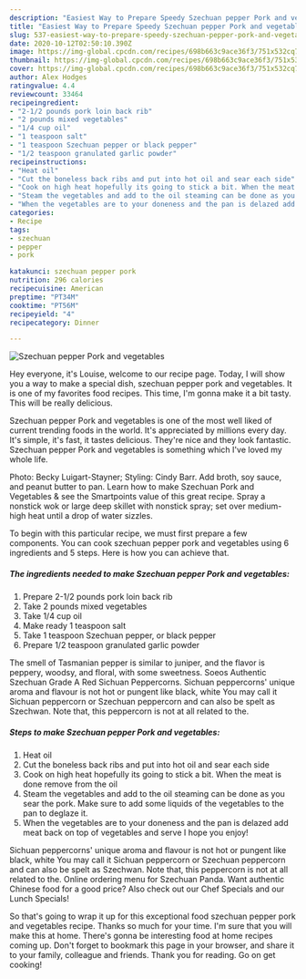 ```yaml
---
description: "Easiest Way to Prepare Speedy Szechuan pepper Pork and vegetables"
title: "Easiest Way to Prepare Speedy Szechuan pepper Pork and vegetables"
slug: 537-easiest-way-to-prepare-speedy-szechuan-pepper-pork-and-vegetables
date: 2020-10-12T02:50:10.390Z
image: https://img-global.cpcdn.com/recipes/698b663c9ace36f3/751x532cq70/szechuan-pepper-pork-and-vegetables-recipe-main-photo.jpg
thumbnail: https://img-global.cpcdn.com/recipes/698b663c9ace36f3/751x532cq70/szechuan-pepper-pork-and-vegetables-recipe-main-photo.jpg
cover: https://img-global.cpcdn.com/recipes/698b663c9ace36f3/751x532cq70/szechuan-pepper-pork-and-vegetables-recipe-main-photo.jpg
author: Alex Hodges
ratingvalue: 4.4
reviewcount: 33464
recipeingredient:
- "2-1/2 pounds pork loin back rib"
- "2 pounds mixed vegetables"
- "1/4 cup oil"
- "1 teaspoon salt"
- "1 teaspoon Szechuan pepper or black pepper"
- "1/2 teaspoon granulated garlic powder"
recipeinstructions:
- "Heat oil"
- "Cut the boneless back ribs and put into hot oil and sear each side"
- "Cook on high heat hopefully its going to stick a bit. When the meat is done remove from the oil"
- "Steam the vegetables and add to the oil steaming can be done as you sear the pork. Make sure to add some liquids of the vegetables to the pan to deglaze it."
- "When the vegetables are to your doneness and the pan is delazed add meat back on top of vegetables and serve I hope you enjoy!"
categories:
- Recipe
tags:
- szechuan
- pepper
- pork

katakunci: szechuan pepper pork 
nutrition: 296 calories
recipecuisine: American
preptime: "PT34M"
cooktime: "PT56M"
recipeyield: "4"
recipecategory: Dinner

---
```



![Szechuan pepper Pork and vegetables](https://img-global.cpcdn.com/recipes/698b663c9ace36f3/751x532cq70/szechuan-pepper-pork-and-vegetables-recipe-main-photo.jpg)

Hey everyone, it's Louise, welcome to our recipe page. Today, I will show you a way to make a special dish, szechuan pepper pork and vegetables. It is one of my favorites food recipes. This time, I'm gonna make it a bit tasty. This will be really delicious.

Szechuan pepper Pork and vegetables is one of the most well liked of current trending foods in the world. It's appreciated by millions every day. It's simple, it's fast, it tastes delicious. They're nice and they look fantastic. Szechuan pepper Pork and vegetables is something which I've loved my whole life.

Photo: Becky Luigart-Stayner; Styling: Cindy Barr. Add broth, soy sauce, and peanut butter to pan. Learn how to make Szechuan Pork and Vegetables &amp; see the Smartpoints value of this great recipe. Spray a nonstick wok or large deep skillet with nonstick spray; set over medium-high heat until a drop of water sizzles.


To begin with this particular recipe, we must first prepare a few components. You can cook szechuan pepper pork and vegetables using 6 ingredients and 5 steps. Here is how you can achieve that.

<!--inarticleads1-->

##### The ingredients needed to make Szechuan pepper Pork and vegetables:

1. Prepare 2-1/2 pounds pork loin back rib
1. Take 2 pounds mixed vegetables
1. Take 1/4 cup oil
1. Make ready 1 teaspoon salt
1. Take 1 teaspoon Szechuan pepper, or black pepper
1. Prepare 1/2 teaspoon granulated garlic powder


The smell of Tasmanian pepper is similar to juniper, and the flavor is peppery, woodsy, and floral, with some sweetness. Soeos Authentic Szechuan Grade A Red Sichuan Peppercorns. Sichuan peppercorns&#39; unique aroma and flavour is not hot or pungent like black, white You may call it Sichuan peppercorn or Szechuan peppercorn and can also be spelt as Szechwan. Note that, this peppercorn is not at all related to the. 

<!--inarticleads2-->

##### Steps to make Szechuan pepper Pork and vegetables:

1. Heat oil
1. Cut the boneless back ribs and put into hot oil and sear each side
1. Cook on high heat hopefully its going to stick a bit. When the meat is done remove from the oil
1. Steam the vegetables and add to the oil steaming can be done as you sear the pork. Make sure to add some liquids of the vegetables to the pan to deglaze it.
1. When the vegetables are to your doneness and the pan is delazed add meat back on top of vegetables and serve I hope you enjoy!


Sichuan peppercorns&#39; unique aroma and flavour is not hot or pungent like black, white You may call it Sichuan peppercorn or Szechuan peppercorn and can also be spelt as Szechwan. Note that, this peppercorn is not at all related to the. Online ordering menu for Szechuan Panda. Want authentic Chinese food for a good price? Also check out our Chef Specials and our Lunch Specials! 

So that's going to wrap it up for this exceptional food szechuan pepper pork and vegetables recipe. Thanks so much for your time. I'm sure that you will make this at home. There's gonna be interesting food at home recipes coming up. Don't forget to bookmark this page in your browser, and share it to your family, colleague and friends. Thank you for reading. Go on get cooking!
